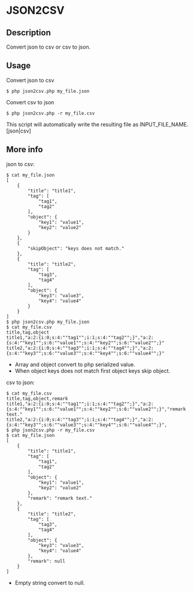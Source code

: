 JSON2CSV
========

Description
-----------
Convert json to csv or csv to json.

Usage
-----
Convert json to csv

    $ php json2csv.php my_file.json

Convert csv to json

    $ php json2csv.php -r my_file.csv

This script will automatically write the resulting file as INPUT\_FILE\_NAME.[json|csv]

More info
---------
json to csv:

    $ cat my_file.json
    [
        {
            "title": "title1",
            "tag": [
                "tag1",
                "tag2"
            ],
            "object": {
                "key1": "value1",
                "key2": "value2"
            }
        },
        {
            "skipObject": "keys does not match."
        },
        {
            "title": "title2",
            "tag": [
                "tag3",
                "tag4"
            ],
            "object": {
                "key3": "value3",
                "key4": "value4"
            }
        }
    ]
    $ php json2csv.php my_file.json
    $ cat my_file.csv
    title,tag,object
    title1,"a:2:{i:0;s:4:""tag1"";i:1;s:4:""tag2"";}","a:2:{s:4:""key1"";s:6:""value1"";s:4:""key2"";s:6:""value2"";}"
    title2,"a:2:{i:0;s:4:""tag3"";i:1;s:4:""tag4"";}","a:2:{s:4:""key3"";s:6:""value3"";s:4:""key4"";s:6:""value4"";}"

* Array and object convert to php serialized value.
* When object keys does not match first object keys skip object.

csv to json:

    $ cat my_file.csv
    title,tag,object,remark
    title1,"a:2:{i:0;s:4:""tag1"";i:1;s:4:""tag2"";}","a:2:{s:4:""key1"";s:6:""value1"";s:4:""key2"";s:6:""value2"";}","remark text."
    title2,"a:2:{i:0;s:4:""tag3"";i:1;s:4:""tag4"";}","a:2:{s:4:""key3"";s:6:""value3"";s:4:""key4"";s:6:""value4"";}",
    $ php json2csv.php -r my_file.csv
    $ cat my_file.json
    [
        {
            "title": "title1",
            "tag": [
                "tag1",
                "tag2"
            ],
            "object": {
                "key1": "value1",
                "key2": "value2"
            },
            "remark": "remark text."
        },
        {
            "title": "title2",
            "tag": [
                "tag3",
                "tag4"
            ],
            "object": {
                "key3": "value3",
                "key4": "value4"
            },
            "remark": null
        }
    ]

* Empty string convert to null.
